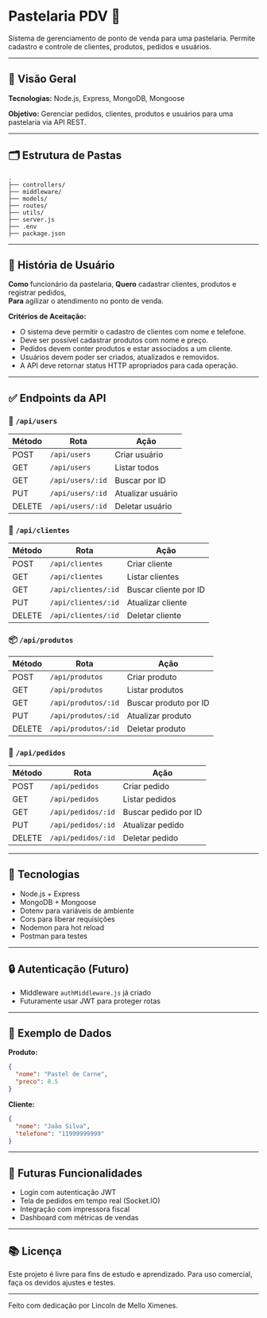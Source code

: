 # Pastelaria PDV 🍴

Sistema de gerenciamento de ponto de venda para uma pastelaria. Permite cadastro e controle de clientes, produtos, pedidos e usuários.

---

## 📅 Visão Geral

**Tecnologias:** Node.js, Express, MongoDB, Mongoose

**Objetivo:** Gerenciar pedidos, clientes, produtos e usuários para uma pastelaria via API REST.

---

## 🗂️ Estrutura de Pastas

```
.
├── controllers/
├── middleware/
├── models/
├── routes/
├── utils/
├── server.js
├── .env
├── package.json
```

---

## 👤 História de Usuário

**Como** funcionário da pastelaria, **Quero** cadastrar clientes, produtos e registrar pedidos,\
**Para** agilizar o atendimento no ponto de venda.

**Critérios de Aceitação:**

- O sistema deve permitir o cadastro de clientes com nome e telefone.
- Deve ser possível cadastrar produtos com nome e preço.
- Pedidos devem conter produtos e estar associados a um cliente.
- Usuários devem poder ser criados, atualizados e removidos.
- A API deve retornar status HTTP apropriados para cada operação.

---


## ✅ Endpoints da API

### 🔐 `/api/users`

| Método | Rota             | Ação              |
| ------ | ---------------- | ----------------- |
| POST   | `/api/users`     | Criar usuário     |
| GET    | `/api/users`     | Listar todos      |
| GET    | `/api/users/:id` | Buscar por ID     |
| PUT    | `/api/users/:id` | Atualizar usuário |
| DELETE | `/api/users/:id` | Deletar usuário   |

### 👥 `/api/clientes`

| Método | Rota                | Ação                  |
| ------ | ------------------- | --------------------- |
| POST   | `/api/clientes`     | Criar cliente         |
| GET    | `/api/clientes`     | Listar clientes       |
| GET    | `/api/clientes/:id` | Buscar cliente por ID |
| PUT    | `/api/clientes/:id` | Atualizar cliente     |
| DELETE | `/api/clientes/:id` | Deletar cliente       |

### 📦 `/api/produtos`

| Método | Rota                | Ação                  |
| ------ | ------------------- | --------------------- |
| POST   | `/api/produtos`     | Criar produto         |
| GET    | `/api/produtos`     | Listar produtos       |
| GET    | `/api/produtos/:id` | Buscar produto por ID |
| PUT    | `/api/produtos/:id` | Atualizar produto     |
| DELETE | `/api/produtos/:id` | Deletar produto       |

### 📏 `/api/pedidos`

| Método | Rota               | Ação                 |
| ------ | ------------------ | -------------------- |
| POST   | `/api/pedidos`     | Criar pedido         |
| GET    | `/api/pedidos`     | Listar pedidos       |
| GET    | `/api/pedidos/:id` | Buscar pedido por ID |
| PUT    | `/api/pedidos/:id` | Atualizar pedido     |
| DELETE | `/api/pedidos/:id` | Deletar pedido       |

---

## 💪 Tecnologias

- Node.js + Express
- MongoDB + Mongoose
- Dotenv para variáveis de ambiente
- Cors para liberar requisições
- Nodemon para hot reload
- Postman para testes

---

## 🔒 Autenticação (Futuro)

- Middleware `authMiddleware.js` já criado
- Futuramente usar JWT para proteger rotas

---

## 📃 Exemplo de Dados

**Produto:**

```json
{
  "nome": "Pastel de Carne",
  "preco": 8.5
}
```

**Cliente:**

```json
{
  "nome": "João Silva",
  "telefone": "11999999999"
}
```

---

## 🚀 Futuras Funcionalidades

- Login com autenticação JWT
- Tela de pedidos em tempo real (Socket.IO)
- Integração com impressora fiscal
- Dashboard com métricas de vendas

---

## 📚 Licença

Este projeto é livre para fins de estudo e aprendizado. Para uso comercial, faça os devidos ajustes e testes.

---

Feito com dedicação por Lincoln de Mello Ximenes.

